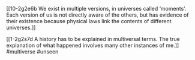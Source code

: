 [[10-2g2e6b We exist in multiple versions, in universes called ‘moments’. Each version of us is not directly aware of the others, but has evidence of their existence because physical laws link the contents of different universes.]]

[[1-2g2s7d A history has to be explained in multiversal terms. The true explanation of what happened involves many other instances of me.]]
#multiverse 
#unseen 